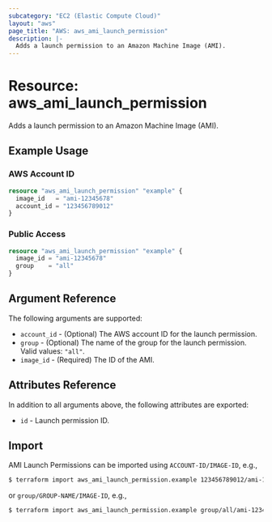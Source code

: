 ```yaml
---
subcategory: "EC2 (Elastic Compute Cloud)"
layout: "aws"
page_title: "AWS: aws_ami_launch_permission"
description: |-
  Adds a launch permission to an Amazon Machine Image (AMI).
---
```


# Resource: aws_ami_launch_permission

Adds a launch permission to an Amazon Machine Image (AMI).

## Example Usage

### AWS Account ID

```terraform
resource "aws_ami_launch_permission" "example" {
  image_id   = "ami-12345678"
  account_id = "123456789012"
}
```

### Public Access

```terraform
resource "aws_ami_launch_permission" "example" {
  image_id = "ami-12345678"
  group    = "all"
}
```

## Argument Reference

The following arguments are supported:

* `account_id` - (Optional) The AWS account ID for the launch permission.
* `group` - (Optional) The name of the group for the launch permission. Valid values: `"all"`.
* `image_id` - (Required) The ID of the AMI.

## Attributes Reference

In addition to all arguments above, the following attributes are exported:

* `id` - Launch permission ID.

## Import

AMI Launch Permissions can be imported using `ACCOUNT-ID/IMAGE-ID`, e.g.,

```sh
$ terraform import aws_ami_launch_permission.example 123456789012/ami-12345678
```

or `group/GROUP-NAME/IMAGE-ID`, e.g.,

```sh
$ terraform import aws_ami_launch_permission.example group/all/ami-12345678
```